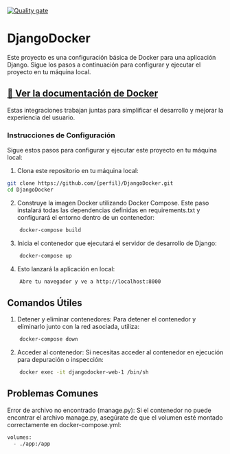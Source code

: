 [![Quality gate](http://localhost:9000/api/project_badges/quality_gate?project=GrupoAval&token=sqb_175d160539c9a2c11a415cd1374ebb0ad8b19267)](http://localhost:9000/dashboard?id=GrupoAval)

# DjangoDocker

Este proyecto es una configuración básica de Docker para una aplicación Django. Sigue los pasos a continuación para configurar y ejecutar el proyecto en tu máquina local.

## [🚀 Ver la documentación de Docker](https://docs.docker.com/)

Estas integraciones trabajan juntas para simplificar el desarrollo y mejorar la experiencia del usuario.

### Instrucciones de Configuración

Sigue estos pasos para configurar y ejecutar este proyecto en tu máquina local:

1. Clona este repositorio en tu máquina local:

```bash
git clone https://github.com/{perfil}/DjangoDocker.git
cd DjangoDocker
```

2. Construye la imagen Docker utilizando Docker Compose. Este paso instalará todas las dependencias definidas en requirements.txt y configurará el entorno dentro de un contenedor:

```bash
    docker-compose build
```

3. Inicia el contenedor que ejecutará el servidor de desarrollo de Django:

```bash
    docker-compose up
```

4. Esto lanzará la aplicación en local:

```bash
    Abre tu navegador y ve a http://localhost:8000
```

## Comandos Útiles

1. Detener y eliminar contenedores: Para detener el contenedor y eliminarlo junto con la red asociada, utiliza:

```bash
    docker-compose down
```

2. Acceder al contenedor: Si necesitas acceder al contenedor en ejecución para depuración o inspección:

```bash
    docker exec -it djangodocker-web-1 /bin/sh
```

## Problemas Comunes

Error de archivo no encontrado (manage.py): Si el contenedor no puede encontrar el archivo manage.py, asegúrate de que el volumen esté montado correctamente en docker-compose.yml:

```bash
volumes:
  - ./app:/app
```
